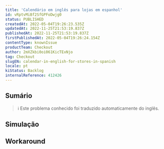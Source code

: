 ```yaml
---
title: 'Calendário em inglês para lojas em espanhol'
id: vRptvMiBf2SfGPFoDwjg0
status: PUBLISHED
createdAt: 2022-05-04T19:26:23.535Z
updatedAt: 2022-11-25T21:53:19.837Z
publishedAt: 2022-11-25T21:53:19.837Z
firstPublishedAt: 2022-05-04T19:26:24.154Z
contentType: knownIssue
productTeam: Checkout
author: 2mXZkbi0oi061KicTExNjo
tag: Checkout
slugEN: calendar-in-english-for-stores-in-spanish
locale: pt
kiStatus: Backlog
internalReference: 412426
---
```


## Sumário

>ℹ️ Este problema conhecido foi traduzido automaticamente do inglês.



## Simulação



## Workaround



